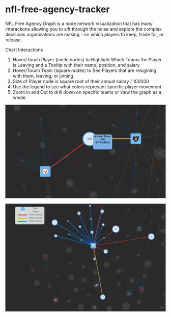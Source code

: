 # nfl-free-agency-tracker
<p>NFL Free Agency Graph is a node network visualization that has many interactions allowing you to sift through the noise and explore the complex decisions organizations are making - on which players to keep, trade for, or release.</p>

<p>Chart Interactions</p>
<ol>
<li>Hover/Touch Player (circle nodes) to Highlight Which Teams the Player is Leaving and a Tooltip with their name, position, and salary</li>
<li>Hover/Touch Team (square nodes) to See Players that are resigining with them, leaving, or joining</li>
<li>Size of Player node is square root of their annual salary / 100000</li>
<li>Use the legend to see what colors represent specific player movement</li>
<li>Zoom in and Out to drill down on specific teams or view the graph as a whole</li>
</ol>

![Alt text](https://github.com/adv1996/nfl-free-agency-graph/blob/master/docs/hover_player.png)

![Alt text](https://github.com/adv1996/nfl-free-agency-graph/blob/master/docs/hover_team2.png)
